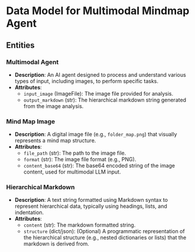 # Data Model for Multimodal Mindmap Agent

## Entities

### Multimodal Agent
- **Description**: An AI agent designed to process and understand various types of input, including images, to perform specific tasks.
- **Attributes**:
    - `input_image` (ImageFile): The image file provided for analysis.
    - `output_markdown` (str): The hierarchical markdown string generated from the image analysis.

### Mind Map Image
- **Description**: A digital image file (e.g., `folder_map.png`) that visually represents a mind map structure.
- **Attributes**:
    - `file_path` (str): The path to the image file.
    - `format` (str): The image file format (e.g., PNG).
    - `content_base64` (str): The base64 encoded string of the image content, used for multimodal LLM input.

### Hierarchical Markdown
- **Description**: A text string formatted using Markdown syntax to represent hierarchical data, typically using headings, lists, and indentation.
- **Attributes**:
    - `content` (str): The markdown formatted string.
    - `structure` (dict/json): (Optional) A programmatic representation of the hierarchical structure (e.g., nested dictionaries or lists) that the markdown is derived from.
